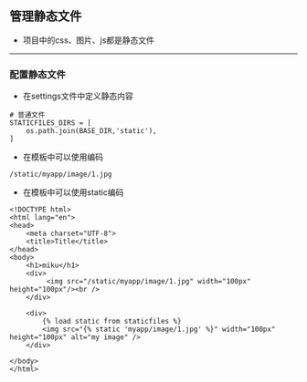 ## 管理静态文件

* 项目中的css、图片、js都是静态文件

---

### 配置静态文件

* 在settings文件中定义静态内容

```
# 普通文件
STATICFILES_DIRS = [
    os.path.join(BASE_DIR,'static'),
]
```

* 在模板中可以使用编码

```
/static/myapp/image/1.jpg
```

* 在模板中可以使用static编码

```
<!DOCTYPE html>
<html lang="en">
<head>
    <meta charset="UTF-8">
    <title>Title</title>
</head>
<body>
    <h1>miku</h1>
    <div>
         <img src="/static/myapp/image/1.jpg" width="100px" height="100px"/><br />
    </div>

    <div>
        {% load static from staticfiles %}
        <img src="{% static 'myapp/image/1.jpg' %}" width="100px" height="100px" alt="my image" />
    </div>

</body>
</html>
```



